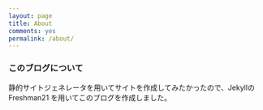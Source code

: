 ```yaml
---
layout: page
title: About
comments: yes
permalink: /about/
---
```



### このブログについて
静的サイトジェネレータを用いてサイトを作成してみたかったので、JekyllのFreshman21
を用いてこのブログを作成しました。
